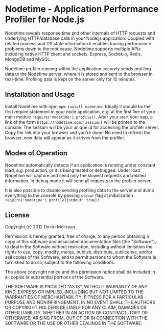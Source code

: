 Nodetime - Application Performance Profiler for Node.js
===

Nodetime reveals response time and other internals of HTTP requests and underlying HTTP/database calls in your Node.js application. Coupled with related process and OS state information it enables tracing performance problems down to the root cause. Nodetime supports multiple APIs including native HTTP client and sockets, Express, Socket.io, Redis, MongoDB and MySQL.

Nodetime profiler running within the application securely sends profiling data to the Nodetime server, where it is stored and sent to the browser in real-time. Profiling data is kept on the server only for 10 minutes.


## Installation and Usage

Install Nodetime with npm `npm install nodetime`. Ideally it should be the first require statement in your node application, e.g. at the first line of your main module `require('nodetime').profile()`. After your start your app, a link of the form `https://nodetime.com/[session]` will be printed to the console. The session will be your unique id for accessing the profiler server. Copy the link into your browser and you're done! No need to refresh the browser, new data will appear as it arrives from the profiler.


## Modes of Operation

Nodetime automatically detects if an application is running under constant load, e.g. production, or it is being tested or debugged. Under load Nodetime will capture and send only the slowest requests and related information. In debug mode it will send all requests to the profiler server. 

It is also possible to disable sending profiling data to the server and dump everything to the console by passing `stdout` flag at initialization `require('nodetime').profile({stdout: true})`


## License

Copyright (c) 2012 Dmitri Melikyan

Permission is hereby granted, free of charge, to any person obtaining a copy of this software and associated documentation files (the "Software"), to deal in the Software without restriction, including without limitation the rights to use, copy, modify, merge, publish, distribute, sublicense, and/or sell copies of the Software, and to permit persons to whom the Software is furnished to do so, subject to the following conditions:

The above copyright notice and this permission notice shall be included in all copies or substantial portions of the Software.

THE SOFTWARE IS PROVIDED "AS IS", WITHOUT WARRANTY OF ANY KIND, EXPRESS OR IMPLIED, INCLUDING BUT NOT LIMITED TO THE WARRANTIES OF MERCHANTABILITY, FITNESS FOR A PARTICULAR PURPOSE AND NONINFRINGEMENT. IN NO EVENT SHALL THE AUTHORS OR COPYRIGHT HOLDERS BE LIABLE FOR ANY CLAIM, DAMAGES OR OTHER LIABILITY, WHETHER IN AN ACTION OF CONTRACT, TORT OR OTHERWISE, ARISING FROM, OUT OF OR IN CONNECTION WITH THE SOFTWARE OR THE USE OR OTHER DEALINGS IN THE SOFTWARE.
